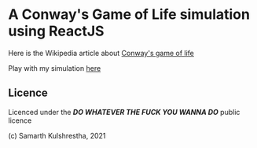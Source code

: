 # A **Conway's Game of Life** simulation using ReactJS

Here is the Wikipedia article about [Conway's game of life](https://en.wikipedia.org/wiki/Conway%27s_Game_of_Life)

Play with my simulation [here](https://gameoflife.samarthkulshrestha.me/)

## Licence
Licenced under the ***DO WHATEVER THE FUCK YOU WANNA DO*** public licence

(c) Samarth Kulshrestha, 2021
